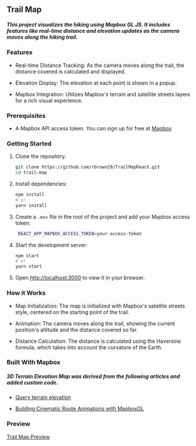 ## Trail Map

##### This project visualizes the hiking using Mapbox GL JS. It includes features like real-time distance and elevation updates as the camera moves along the hiking trail.

### Features

- Real-time Distance Tracking: As the camera moves along the trail, the distance covered is calculated and displayed.

- Elevation Display: The elevation at each point is shown in a popup.

- Mapbox Integration: Utilizes Mapbox's terrain and satellite streets layers for a rich visual experience.

### Prerequisites

- A Mapbox API access token. You can sign up for free at [Mapbox](https://www.mapbox.com/).

### Getting Started

1. Clone the repository.

   ```bash
   git clone https://github.com/rbrown29/TrailMapReact.git
   cd trail-map
   ```

2. Install dependencies:

   ```bash
   npm install
   # or
   yarn install
   ```

3. Create a `.env` file in the root of the project and add your Mapbox access token:

   ```bash
    REACT_APP_MAPBOX_ACCESS_TOKEN=your-access-token
   ```

4. Start the development server:

   ```bash
   npm start
   # or
   yarn start
   ```

5. Open [http://localhost:3000](http://localhost:3000) to view it in your browser.

### How it Works

- Map Initialization: The map is initialized with Mapbox's satellite streets style, centered on the starting point of the trail.

- Animation: The camera moves along the trail, showing the current position's altitude and the distance covered so far.

- Distance Calculation: The distance is calculated using the Haversine formula, which takes into account the curvature of the Earth.

### Built With Mapbox

##### 3D Terrain Elevation Map was derived from the following articles and added custom code.

- [Query terrain elevation](https://docs.mapbox.com/mapbox-gl-js/example/query-terrain-elevation/)

- [Building Cinematic Route Animations with MapboxGL](https://www.mapbox.com/blog/building-cinematic-route-animations-with-mapboxgl)

### Preview

[Trail Map Preview](https://singular-kashata-51dbc7.netlify.app/)
